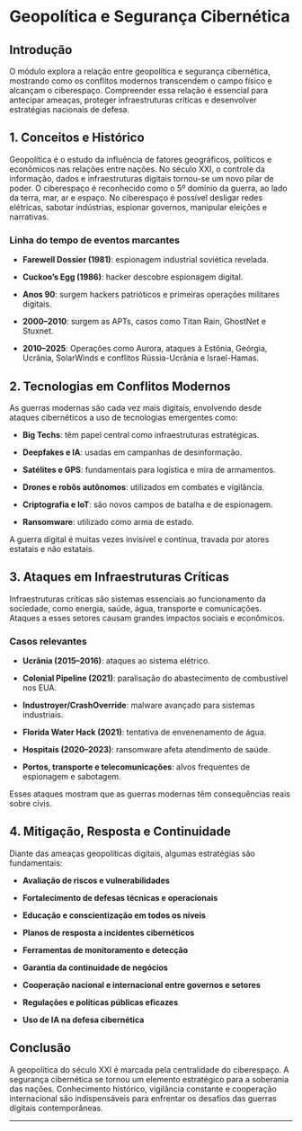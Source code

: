   

# Geopolítica e Segurança Cibernética

  

## Introdução

  

O módulo explora a relação entre geopolítica e segurança cibernética, mostrando como os conflitos modernos transcendem o campo físico e alcançam o ciberespaço. Compreender essa relação é essencial para antecipar ameaças, proteger infraestruturas críticas e desenvolver estratégias nacionais de defesa.

  

## 1. Conceitos e Histórico

  

Geopolítica é o estudo da influência de fatores geográficos, políticos e econômicos nas relações entre nações. No século XXI, o controle da informação, dados e infraestruturas digitais tornou-se um novo pilar de poder. O ciberespaço é reconhecido como o 5º domínio da guerra, ao lado da terra, mar, ar e espaço. No ciberespaço é possível desligar redes elétricas, sabotar indústrias, espionar governos, manipular eleições e narrativas.

  

### Linha do tempo de eventos marcantes

  

- **Farewell Dossier (1981)**: espionagem industrial soviética revelada.

- **Cuckoo’s Egg (1986)**: hacker descobre espionagem digital.

- **Anos 90**: surgem hackers patrióticos e primeiras operações militares digitais.

- **2000–2010**: surgem as APTs, casos como Titan Rain, GhostNet e Stuxnet.

- **2010–2025**: Operações como Aurora, ataques à Estônia, Geórgia, Ucrânia, SolarWinds e conflitos Rússia-Ucrânia e Israel-Hamas.

  

## 2. Tecnologias em Conflitos Modernos

  

As guerras modernas são cada vez mais digitais, envolvendo desde ataques cibernéticos a uso de tecnologias emergentes como:

  

- **Big Techs**: têm papel central como infraestruturas estratégicas.

- **Deepfakes e IA**: usadas em campanhas de desinformação.

- **Satélites e GPS**: fundamentais para logística e mira de armamentos.

- **Drones e robôs autônomos**: utilizados em combates e vigilância.

- **Criptografia e IoT**: são novos campos de batalha e de espionagem.

- **Ransomware**: utilizado como arma de estado.

  

A guerra digital é muitas vezes invisível e contínua, travada por atores estatais e não estatais.

  

## 3. Ataques em Infraestruturas Críticas

  

Infraestruturas críticas são sistemas essenciais ao funcionamento da sociedade, como energia, saúde, água, transporte e comunicações. Ataques a esses setores causam grandes impactos sociais e econômicos.

  

### Casos relevantes

  

- **Ucrânia (2015–2016)**: ataques ao sistema elétrico.

- **Colonial Pipeline (2021)**: paralisação do abastecimento de combustível nos EUA.

- **Industroyer/CrashOverride**: malware avançado para sistemas industriais.

- **Florida Water Hack (2021)**: tentativa de envenenamento de água.

- **Hospitais (2020–2023)**: ransomware afeta atendimento de saúde.

- **Portos, transporte e telecomunicações**: alvos frequentes de espionagem e sabotagem.

  

Esses ataques mostram que as guerras modernas têm consequências reais sobre civis.

  

## 4. Mitigação, Resposta e Continuidade

  

Diante das ameaças geopolíticas digitais, algumas estratégias são fundamentais:

  

- **Avaliação de riscos e vulnerabilidades**

- **Fortalecimento de defesas técnicas e operacionais**

- **Educação e conscientização em todos os níveis**

- **Planos de resposta a incidentes cibernéticos**

- **Ferramentas de monitoramento e detecção**

- **Garantia da continuidade de negócios**

- **Cooperação nacional e internacional entre governos e setores**

- **Regulações e políticas públicas eficazes**

- **Uso de IA na defesa cibernética**

  

## Conclusão

  

A geopolítica do século XXI é marcada pela centralidade do ciberespaço. A segurança cibernética se tornou um elemento estratégico para a soberania das nações. Conhecimento histórico, vigilância constante e cooperação internacional são indispensáveis para enfrentar os desafios das guerras digitais contemporâneas.

  

---